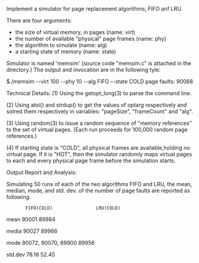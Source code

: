Implement a simulator for page replacement algorithms, FIFO anf LRU. 

There are four arguments:
 - the size of virtual memory, in pages (name: virt)
 - the number of available "physical" page frames (name: phy)
 - the algorithm to simulate (name: alg)
 - a starting state of memory (name: state)

Simulator is named 'memsim' (source code "memsim.c" is attached
in the directory.) The output and invocation are in the following tyle:

$./memsim --virt 100 --phy 10 --alg FIFO --state COLD
page faults: 90068


Technical Details:
(1) Using the getopt_long(3) to parse the command line.

(2) Using atoi() and strdup() to get the values of optarg respectively
    and sotred them respectively in variables: "pageSize", "frameCount"
    and "alg". 

(3) Using random(3) to issue a random sequence of "memory references"
    to the set of virtual pages. (Each run proceeds for 100,000 random 
    page references.)

(4)  If starting state is "COLD", all physical frames are available,holding
     no virtual page.  If it is "HOT", then the simulator randomly maps 
     virtual pages to each and every physical page frame before the 
     simulation starts.

Output Report and Analysis:

Simulating 50 runs of each of the two algorithms FIFO and LRU, the mean, 
median, mode, and std. dev. of the number of page faults are reported as
following:

           FIFO(COLD)                LRU(COLD)     

mean         90001                     89984        

media        90027                     89966       

mode    90072, 90070, 89900            89956     

std.dev     78.16                      52.45
